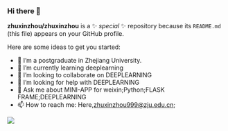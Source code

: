 ### Hi there 👋


**zhuxinzhou/zhuxinzhou** is a ✨ _special_ ✨ repository because its `README.md` (this file) appears on your GitHub profile.

Here are some ideas to get you started:

- 🔭 I’m a postgraduate in Zhejiang University.
- 🌱 I’m currently learning deeplearning
- 👯 I’m looking to collaborate on DEEPLEARNING
- 🤔 I’m looking for help with DEEPLEARNING
- 💬 Ask me about MINI-APP for weixin;Python;FLASK FRAME;DEEPLEARNING
- 📫 How to reach me: Here,zhuxinzhou999@zju.edu.cn;

![](https://github-readme-stats.vercel.app/api?username=zhuxinzhou)
